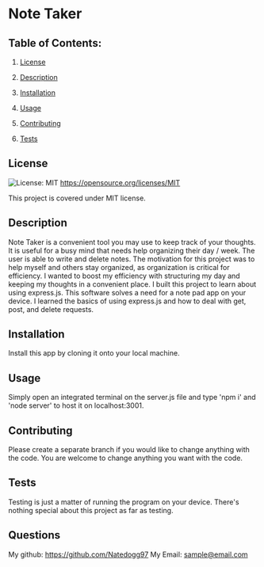 # Note Taker

  ## Table of Contents:

  1. [License](#License)

  2. [Description](#Description)

  3. [Installation](#Installation)

  4. [Usage](#Usage)

  5. [Contributing](#Contributing)

  6. [Tests](#Tests)


  ## License

  ![License: MIT](https://img.shields.io/badge/License-MIT-yellow.svg) https://opensource.org/licenses/MIT

  This project is covered under MIT license.

  ## Description

  Note Taker is a convenient tool you may use to keep track of your thoughts. It is useful for a busy mind that needs help organizing their day / week. The user is able to write and delete notes. The motivation for this project was to help myself and others stay organized, as organization is critical for efficiency. I wanted to boost my efficiency with structuring my day and keeping my thoughts in a convenient place. I built this project to learn about using express.js. This software solves a need for a note pad app on your device. I learned the basics of using express.js and how to deal with get, post, and delete requests.

  ## Installation

  Install this app by cloning it onto your local machine.

  ## Usage

  Simply open an integrated terminal on the server.js file and type 'npm i' and 'node server' to host it on localhost:3001.

  ## Contributing

  Please create a separate branch if you would like to change anything with the code. You are welcome to change anything you want with the code.

  ## Tests

  Testing is just a matter of running the program on your device. There's nothing special about this project as far as testing.

  ## Questions

  My github:
  https://github.com/Natedogg97
  My Email:
  sample@email.com